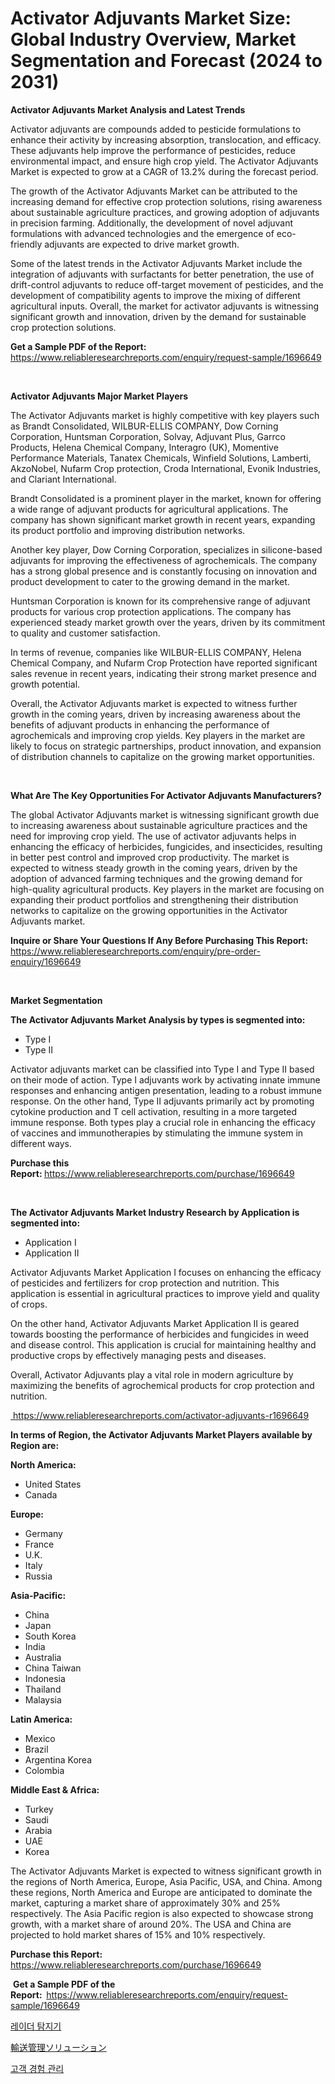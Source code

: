 <p><h1>Activator Adjuvants Market Size: Global Industry Overview, Market Segmentation and Forecast (2024 to 2031)</h1></p><p><strong>Activator Adjuvants Market Analysis and Latest Trends</strong></p>
<p><p>Activator adjuvants are compounds added to pesticide formulations to enhance their activity by increasing absorption, translocation, and efficacy. These adjuvants help improve the performance of pesticides, reduce environmental impact, and ensure high crop yield. The Activator Adjuvants Market is expected to grow at a CAGR of 13.2% during the forecast period.</p><p>The growth of the Activator Adjuvants Market can be attributed to the increasing demand for effective crop protection solutions, rising awareness about sustainable agriculture practices, and growing adoption of adjuvants in precision farming. Additionally, the development of novel adjuvant formulations with advanced technologies and the emergence of eco-friendly adjuvants are expected to drive market growth.</p><p>Some of the latest trends in the Activator Adjuvants Market include the integration of adjuvants with surfactants for better penetration, the use of drift-control adjuvants to reduce off-target movement of pesticides, and the development of compatibility agents to improve the mixing of different agricultural inputs. Overall, the market for activator adjuvants is witnessing significant growth and innovation, driven by the demand for sustainable crop protection solutions.</p></p>
<p><strong>Get a Sample PDF of the Report:&nbsp;</strong> <a href="https://www.reliableresearchreports.com/enquiry/request-sample/1696649">https://www.reliableresearchreports.com/enquiry/request-sample/1696649</a></p>
<p>&nbsp;</p>
<p><strong>Activator Adjuvants Major Market Players</strong></p>
<p><p>The Activator Adjuvants market is highly competitive with key players such as Brandt Consolidated, WILBUR-ELLIS COMPANY, Dow Corning Corporation, Huntsman Corporation, Solvay, Adjuvant Plus, Garrco Products, Helena Chemical Company, Interagro (UK), Momentive Performance Materials, Tanatex Chemicals, Winfield Solutions, Lamberti, AkzoNobel, Nufarm Crop protection, Croda International, Evonik Industries, and Clariant International. </p><p>Brandt Consolidated is a prominent player in the market, known for offering a wide range of adjuvant products for agricultural applications. The company has shown significant market growth in recent years, expanding its product portfolio and improving distribution networks.</p><p>Another key player, Dow Corning Corporation, specializes in silicone-based adjuvants for improving the effectiveness of agrochemicals. The company has a strong global presence and is constantly focusing on innovation and product development to cater to the growing demand in the market.</p><p>Huntsman Corporation is known for its comprehensive range of adjuvant products for various crop protection applications. The company has experienced steady market growth over the years, driven by its commitment to quality and customer satisfaction.</p><p>In terms of revenue, companies like WILBUR-ELLIS COMPANY, Helena Chemical Company, and Nufarm Crop Protection have reported significant sales revenue in recent years, indicating their strong market presence and growth potential.</p><p>Overall, the Activator Adjuvants market is expected to witness further growth in the coming years, driven by increasing awareness about the benefits of adjuvant products in enhancing the performance of agrochemicals and improving crop yields. Key players in the market are likely to focus on strategic partnerships, product innovation, and expansion of distribution channels to capitalize on the growing market opportunities.</p></p>
<p>&nbsp;</p>
<p><strong>What Are The Key Opportunities For Activator Adjuvants Manufacturers?</strong></p>
<p><p>The global Activator Adjuvants market is witnessing significant growth due to increasing awareness about sustainable agriculture practices and the need for improving crop yield. The use of activator adjuvants helps in enhancing the efficacy of herbicides, fungicides, and insecticides, resulting in better pest control and improved crop productivity. The market is expected to witness steady growth in the coming years, driven by the adoption of advanced farming techniques and the growing demand for high-quality agricultural products. Key players in the market are focusing on expanding their product portfolios and strengthening their distribution networks to capitalize on the growing opportunities in the Activator Adjuvants market.</p></p>
<p><strong>Inquire or Share Your Questions If Any Before Purchasing This Report:</strong> <a href="https://www.reliableresearchreports.com/enquiry/pre-order-enquiry/1696649">https://www.reliableresearchreports.com/enquiry/pre-order-enquiry/1696649</a></p>
<p>&nbsp;</p>
<p><strong>Market Segmentation</strong></p>
<p><strong>The Activator Adjuvants Market Analysis by types is segmented into:</strong></p>
<p><ul><li>Type I</li><li>Type II</li></ul></p>
<p><p>Activator adjuvants market can be classified into Type I and Type II based on their mode of action. Type I adjuvants work by activating innate immune responses and enhancing antigen presentation, leading to a robust immune response. On the other hand, Type II adjuvants primarily act by promoting cytokine production and T cell activation, resulting in a more targeted immune response. Both types play a crucial role in enhancing the efficacy of vaccines and immunotherapies by stimulating the immune system in different ways.</p></p>
<p><strong>Purchase this Report:&nbsp;</strong><a href="https://www.reliableresearchreports.com/purchase/1696649">https://www.reliableresearchreports.com/purchase/1696649</a></p>
<p>&nbsp;</p>
<p><strong>The Activator Adjuvants Market Industry Research by Application is segmented into:</strong></p>
<p><ul><li>Application I</li><li>Application II</li></ul></p>
<p><p>Activator Adjuvants Market Application I focuses on enhancing the efficacy of pesticides and fertilizers for crop protection and nutrition. This application is essential in agricultural practices to improve yield and quality of crops. </p><p>On the other hand, Activator Adjuvants Market Application II is geared towards boosting the performance of herbicides and fungicides in weed and disease control. This application is crucial for maintaining healthy and productive crops by effectively managing pests and diseases.</p><p>Overall, Activator Adjuvants play a vital role in modern agriculture by maximizing the benefits of agrochemical products for crop protection and nutrition.</p></p>
<p><a href="https://www.reliableresearchreports.com/activator-adjuvants-r1696649">&nbsp;https://www.reliableresearchreports.com/activator-adjuvants-r1696649</a></p>
<p><strong>In terms of Region, the Activator Adjuvants Market Players available by Region are:</strong></p>
<p>
    <p> <strong> North America: </strong>
        <ul>
            <li>United States</li>
            <li>Canada</li>
        </ul>
        </p> 
    <p> <strong> Europe: </strong>
        <ul>
            <li>Germany</li>
            <li>France</li>
            <li>U.K.</li>
            <li>Italy</li>
            <li>Russia</li>
        </ul>
        </p> 
    <p> <strong> Asia-Pacific: </strong>
        <ul>
            <li>China</li>
            <li>Japan</li>
            <li>South Korea</li>
            <li>India</li>
            <li>Australia</li>
            <li>China Taiwan</li>
            <li>Indonesia</li>
            <li>Thailand</li>
            <li>Malaysia</li>
        </ul>
        </p> 
    <p> <strong> Latin America: </strong>
        <ul>
            <li>Mexico</li>
            <li>Brazil</li>
            <li>Argentina Korea</li>
            <li>Colombia</li>
        </ul>
        </p> 
    <p> <strong> Middle East & Africa: </strong>
        <ul>
            <li>Turkey</li>
            <li>Saudi</li>
            <li>Arabia</li>
            <li>UAE</li>
            <li>Korea</li>
        </ul>
    </p>
    </p>
<p><p>The Activator Adjuvants Market is expected to witness significant growth in the regions of North America, Europe, Asia Pacific, USA, and China. Among these regions, North America and Europe are anticipated to dominate the market, capturing a market share of approximately 30% and 25% respectively. The Asia Pacific region is also expected to showcase strong growth, with a market share of around 20%. The USA and China are projected to hold market shares of 15% and 10% respectively.</p></p>
<p><strong>Purchase this Report: </strong><a href="https://www.reliableresearchreports.com/purchase/1696649">https://www.reliableresearchreports.com/purchase/1696649</a></p>
<p>&nbsp;<strong>Get a Sample PDF of the Report:&nbsp;&nbsp;</strong><a href="https://www.reliableresearchreports.com/enquiry/request-sample/1696649">https://www.reliableresearchreports.com/enquiry/request-sample/1696649</a></p>
<p><strong></strong></p>
<p><p><a href="https://medium.com/@angelitahessel2022/%EB%9D%BC%EB%8B%A4%EB%A5%B4-%EA%B0%90%EC%A7%80%EA%B8%B0-%EC%8B%9C%EC%9E%A5-%EC%84%B1%EA%B3%B5%EC%A0%81%EC%9D%B8-%EB%B9%84%EC%A6%88%EB%8B%88%EC%8A%A4-%EC%A0%84%EB%9E%B5%EC%9D%98-%EC%97%B4%EC%87%A0-2031%EB%85%84%EA%B9%8C%EC%A7%80-%EC%98%88%EC%B8%A1-fd66c4ea48c9">레이더 탐지기</a></p><p><a href="https://github.com/oqxogxyvqe90775/Market-Research-Report-List-2/blob/main/462942765463.md">輸送管理ソリューション</a></p><p><a href="https://medium.com/@fosterfahey1971/%EA%B3%A0%EA%B0%9D-%EA%B2%BD%ED%97%98-%EA%B4%80%EB%A6%AC-%EC%8B%9C%EC%9E%A5-%EB%A9%94%ED%8A%B8%EB%A6%AD%EC%8A%A4%EB%A5%BC-%ED%95%B4%EB%8F%85%ED%95%98%EB%8B%A4-%EC%8B%9C%EC%9E%A5-%EC%A0%90%EC%9C%A0%EC%9C%A8-%ED%8A%B8%EB%A0%8C%EB%93%9C-%EB%B0%8F-%EC%84%B1%EC%9E%A5-%ED%8C%A8%ED%84%B4-e738872f71cb">고객 경험 관리</a></p></p>